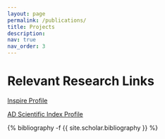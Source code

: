 ```yaml
---
layout: page
permalink: /publications/
title: Projects
description: 
nav: true
nav_order: 3
---
```


# Relevant Research Links

[Inspire Profile](https://inspirehep.net/authors/1069191)


[AD Scientific Index Profile](https://www.adscientificindex.com/scientist/antonios-tsokaros/1407893)

<!-- _pages/publications.md -->
<div class="publications">

{% bibliography -f {{ site.scholar.bibliography }} %}

</div>
